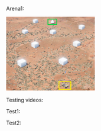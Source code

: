 Arena1:

<img src="https://github.com/SamudhbhavPrabhu/MRZR_RTD/blob/main/RTD/figures/Arena1.png" width="240" height="200">

Testing videos:

Test1:


Test2:


